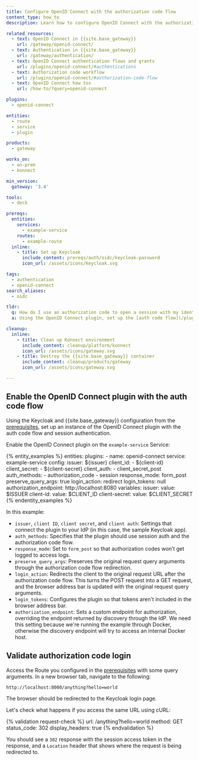 ```yaml
---
title: Configure OpenID Connect with the authorization code flow
content_type: how_to
description: Learn how to configure OpenID Connect with the authorization code flow in Keycloak.

related_resources:
  - text: OpenID Connect in {{site.base_gateway}}
    url: /gateway/openid-connect/
  - text: Authentication in {{site.base_gateway}}
    url: /gateway/authentication/
  - text: OpenID Connect authentication flows and grants
    url: /plugins/openid-connect/#authentications
  - text: Authorization code workflow
    url: /plugins/openid-connect/#authorization-code-flow
  - text: OpenID Connect how tos
    url: /how-to/?query=openid-connect

plugins:
  - openid-connect

entities:
  - route
  - service
  - plugin

products:
  - gateway

works_on:
  - on-prem
  - konnect

min_version:
  gateway: '3.4'

tools:
  - deck

prereqs:
  entities:
    services:
      - example-service
    routes:
      - example-route
  inline:
    - title: Set up Keycloak
      include_content: prereqs/auth/oidc/keycloak-password
      icon_url: /assets/icons/keycloak.svg

tags:
  - authentication
  - openid-connect
search_aliases:
  - oidc

tldr:
  q: How do I use an authorization code to open a session with my identity provider, letting users log in through a browser?
  a: Using the OpenID Connect plugin, set up the [auth code flow](/plugins/openid-connect/#authorization-code-flow) to connect to an identity provider (IdP) through a browser, and use session authentication to store open sessions. You can do this by specifying `authorization_code` and `session` in the `config.auth_methods` plugin settings.

cleanup:
  inline:
    - title: Clean up Konnect environment
      include_content: cleanup/platform/konnect
      icon_url: /assets/icons/gateway.svg
    - title: Destroy the {{site.base_gateway}} container
      include_content: cleanup/products/gateway
      icon_url: /assets/icons/gateway.svg

---
```


## Enable the OpenID Connect plugin with the auth code flow

Using the Keycloak and {{site.base_gateway}} configuration from the [prerequisites](#prerequisites), 
set up an instance of the OpenID Connect plugin with the auth code flow and session authentication.

Enable the OpenID Connect plugin on the `example-service` Service:

{% entity_examples %}
entities:
  plugins:
    - name: openid-connect
      service: example-service
      config:
        issuer: ${issuer}
        client_id:
        - ${client-id}
        client_secret:
        - ${client-secret}
        client_auth:
        - client_secret_post
        auth_methods:
        - authorization_code
        - session
        response_mode: form_post
        preserve_query_args: true
        login_action: redirect
        login_tokens: null
        authorization_endpoint: http://localhost:8080
variables:
  issuer:
    value: $ISSUER
  client-id:
    value: $CLIENT_ID
  client-secret:
    value: $CLIENT_SECRET
{% endentity_examples %}

In this example:
* `issuer`, `client ID`, `client secret`, and `client auth`: Settings that connect the plugin to your IdP (in this case, the sample Keycloak app).
* `auth_methods`: Specifies that the plugin should use session auth and the authorization code flow.
* `response_mode`: Set to `form_post` so that authorization codes won’t get logged to access logs.
* `preserve_query_args`: Preserves the original request query arguments through the authorization code flow redirection.
* `login_action`: Redirects the client to the original request URL after the authorization code flow. This turns the POST request into a GET request, and the browser address bar is updated with the original request query arguments.
* `login_tokens`: Configures the plugin so that tokens aren't included in the browser address bar.
* `authorization_endpoint`: Sets a custom endpoint for authorization, overriding the endpoint returned by discovery through the IdP. 
We need this setting because we're running the example through Docker, otherwise the discovery endpoint will try to access an internal Docker host.

## Validate authorization code login

Access the Route you configured in the [prerequisites](#prerequisites) with some query arguments. 
In a new browser tab, navigate to the following:

```sh
http://localhost:8000/anything?hello=world
```

The browser should be redirected to the Keycloak login page. 

Let's check what happens if you access the same URL using cURL:

{% validation request-check %}
url: /anything?hello=world
method: GET
status_code: 302
display_headers: true
{% endvalidation %}

You should see a `302` response with the session access token in the response, and a `Location` header that shows where the request is being redirected to.